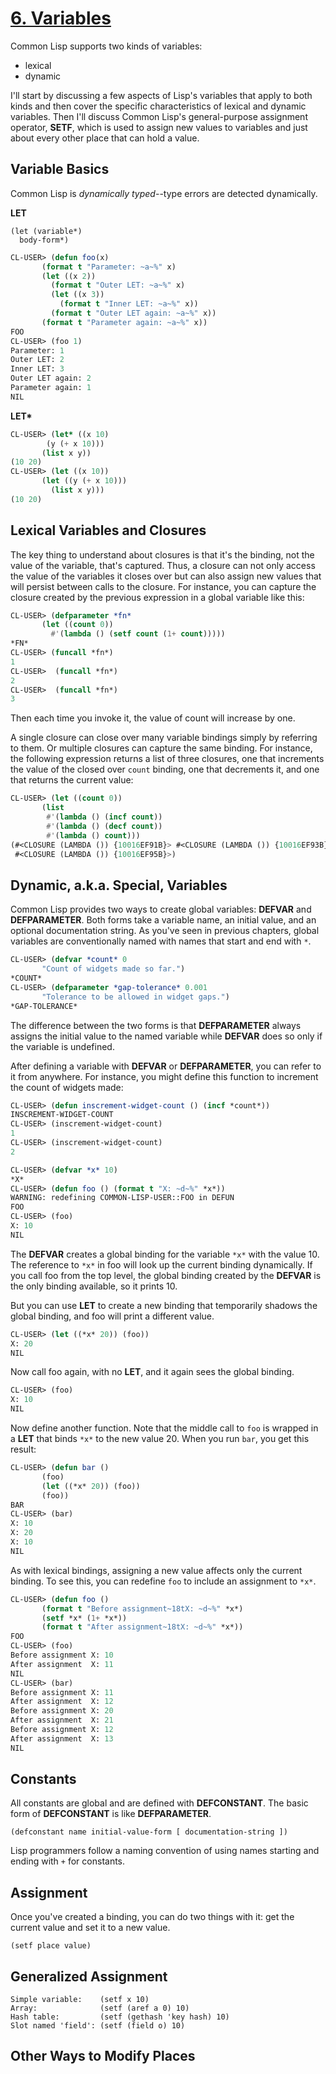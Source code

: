 # [6. Variables](http://www.gigamonkeys.com/book/variables.html)




Common Lisp supports two kinds of variables:
- lexical
- dynamic

I'll start by discussing a few aspects of Lisp's variables that apply to both kinds and then cover the specific characteristics of lexical and dynamic variables. Then I'll discuss Common Lisp's general-purpose assignment operator, **SETF**, which is used to assign new values to variables and just about every other place that can hold a value.

## Variable Basics

Common Lisp is *dynamically typed*--type errors are detected dynamically. 

**LET**
```
(let (variable*)
  body-form*)
  ```


```lisp
CL-USER> (defun foo(x)
	   (format t "Parameter: ~a~%" x)
	   (let ((x 2))
	     (format t "Outer LET: ~a~%" x)
	     (let ((x 3))
	       (format t "Inner LET: ~a~%" x))
	     (format t "Outer LET again: ~a~%" x))
	   (format t "Parameter again: ~a~%" x))
FOO
CL-USER> (foo 1)
Parameter: 1
Outer LET: 2
Inner LET: 3
Outer LET again: 2
Parameter again: 1
NIL
```

__LET*__
```lisp
CL-USER> (let* ((x 10)
		(y (+ x 10)))
	   (list x y))
(10 20)
CL-USER> (let ((x 10))
	   (let ((y (+ x 10)))
	     (list x y)))
(10 20)
```

## Lexical Variables and Closures

The key thing to understand about closures is that it's the binding, not the value of the variable, that's captured. Thus, a closure can not only access the value of the variables it closes over but can also assign new values that will persist between calls to the closure. For instance, you can capture the closure created by the previous expression in a global variable like this:
```lisp
CL-USER> (defparameter *fn* 
	   (let ((count 0)) 
	     #'(lambda () (setf count (1+ count)))))
*FN*
CL-USER> (funcall *fn*)
1
CL-USER>  (funcall *fn*)
2
CL-USER>  (funcall *fn*)
3
```

Then each time you invoke it, the value of count will increase by one.

A single closure can close over many variable bindings simply by referring to them. Or multiple closures can capture the same binding. For instance, the following expression returns a list of three closures, one that increments the value of the closed over `count` binding, one that decrements it, and one that returns the current value:
```lisp
CL-USER> (let ((count 0))
	   (list
	    #'(lambda () (incf count))
	    #'(lambda () (decf count))
	    #'(lambda () count)))
(#<CLOSURE (LAMBDA ()) {10016EF91B}> #<CLOSURE (LAMBDA ()) {10016EF93B}>
 #<CLOSURE (LAMBDA ()) {10016EF95B}>)
```

## Dynamic, a.k.a. Special, Variables

Common Lisp provides two ways to create global variables: **DEFVAR** and **DEFPARAMETER**. Both forms take a variable name, an initial value, and an optional documentation string. As you've seen in previous chapters, global variables are conventionally named with names that start and end with `*`.
```lisp
CL-USER> (defvar *count* 0
	   "Count of widgets made so far.")
*COUNT*
CL-USER> (defparameter *gap-tolerance* 0.001
	   "Tolerance to be allowed in widget gaps.")
*GAP-TOLERANCE*
```
The difference between the two forms is that **DEFPARAMETER** always assigns the initial value to the named variable while **DEFVAR** does so only if the variable is undefined. 

After defining a variable with **DEFVAR** or **DEFPARAMETER**, you can refer to it from anywhere. For instance, you might define this function to increment the count of widgets made:
```lisp
CL-USER> (defun inscrement-widget-count () (incf *count*))
INSCREMENT-WIDGET-COUNT
CL-USER> (inscrement-widget-count)
1
CL-USER> (inscrement-widget-count)
2
```
```lisp
CL-USER> (defvar *x* 10)
*X*
CL-USER> (defun foo () (format t "X: ~d~%" *x*))
WARNING: redefining COMMON-LISP-USER::FOO in DEFUN
FOO
CL-USER> (foo)
X: 10
NIL
```
The **DEFVAR** creates a global binding for the variable `*x*` with the value 10. The reference to `*x*` in foo will look up the current binding dynamically. If you call foo from the top level, the global binding created by the **DEFVAR** is the only binding available, so it prints 10.

But you can use **LET** to create a new binding that temporarily shadows the global binding, and foo will print a different value.
```lisp
CL-USER> (let ((*x* 20)) (foo))
X: 20
NIL
```
Now call foo again, with no **LET**, and it again sees the global binding.
```lisp
CL-USER> (foo)
X: 10
NIL
```
Now define another function. Note that the middle call to `foo` is wrapped in a **LET** that binds `*x*` to the new value 20. When you run `bar`, you get this result:
```lisp
CL-USER> (defun bar ()
	   (foo)
	   (let ((*x* 20)) (foo))
	   (foo))
BAR
CL-USER> (bar)
X: 10
X: 20
X: 10
NIL
```
As with lexical bindings, assigning a new value affects only the current binding. To see this, you can redefine `foo` to include an assignment to `*x*`.
```lisp
CL-USER> (defun foo ()
	   (format t "Before assignment~18tX: ~d~%" *x*)
	   (setf *x* (1+ *x*))
	   (format t "After assignment~18tX: ~d~%" *x*))
FOO
CL-USER> (foo)
Before assignment X: 10
After assignment  X: 11
NIL
CL-USER> (bar)
Before assignment X: 11
After assignment  X: 12
Before assignment X: 20
After assignment  X: 21
Before assignment X: 12
After assignment  X: 13
NIL
```

## Constants

All constants are global and are defined with **DEFCONSTANT**. The basic form of **DEFCONSTANT** is like **DEFPARAMETER**.
```
(defconstant name initial-value-form [ documentation-string ])
```

Lisp programmers follow a naming convention of using names starting and ending with `+` for constants.


## Assignment

Once you've created a binding, you can do two things with it: get the current value and set it to a new value.
```
(setf place value)
```

## Generalized Assignment

```
Simple variable:    (setf x 10) 
Array:              (setf (aref a 0) 10)
Hash table:         (setf (gethash 'key hash) 10)
Slot named 'field': (setf (field o) 10)
```
## Other Ways to Modify Places
